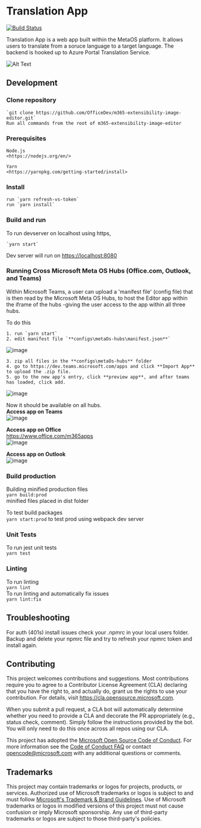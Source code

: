 # Translation App

[![Build Status](https://office.visualstudio.com/OC/_apis/build/status/m365-extensibility-image-editor%20PR?branchName=main-internal)](https://office.visualstudio.com/OC/_build/latest?definitionId=18179&branchName=main-internal)

Translation App is a web app built within the MetaOS platform. It allows users to translate from a soruce language to a target language. The backend is hooked up to Azure Portal Translation Service. 

![Alt Text](./demo.gif)

## Development

### Clone repository

    `git clone https://github.com/OfficeDev/m365-extensibility-image-editor.git`
    Run all commands from the root of m365-extensibility-image-editor

### Prerequisites

    Node.js
    <https://nodejs.org/en/>

    Yarn
    <https://yarnpkg.com/getting-started/install>

### Install

    run `yarn refresh-vs-token`
    run `yarn install`

### Build and run

To run devserver on localhost using https,

    `yarn start`

Dev server will run on <https://localhost:8080>

### Running Cross Microsoft Meta OS Hubs (Office.com, Outlook, and Teams)

Within Microsoft Teams, a user can upload a 'manifest file' (config file) that is then read by the Microsoft Meta OS Hubs, to host the Editor app within the iframe of the hubs -giving the user access to the app within all three hubs.

To do this

    1. run `yarn start`
    2. edit manifest file `**configs\metaOs-hubs\manifest.json**`

![image](https://user-images.githubusercontent.com/16567053/156258167-5883a192-44b4-49c1-b8aa-2a21e46e949a.png)

    3. zip all files in the **configs\metaOs-hubs** folder
    4. go to https://dev.teams.microsoft.com/apps and click **Import App** to upload the .zip file.
    5. go to the new app's entry, click **preview app**, and after teams has loaded, click add.

![image](https://user-images.githubusercontent.com/16567053/156258932-df36b263-f7e9-4d45-84c1-0698da9c32ee.png)

Now it should be available on all hubs.  
**Access app on Teams**  
![image](teams.jpg)

**Access app on Office**  
https://www.office.com/m365apps  
![image](office.jpg)

**Access app on Outlook**  
![image](outlook.jpg)

### Build production

Building minified production files  
`yarn build:prod`  
minified files placed in dist folder

To test build packages  
`yarn start:prod` to test prod using webpack dev server

### Unit Tests

To run jest unit tests  
`yarn test`

### Linting

To run linting  
`yarn lint`  
To run linting and automatically fix issues  
`yarn lint:fix`

## Troubleshooting

For auth (401s) install issues check your .npmrc in your local users folder. Backup and delete
your npmrc file and try to refresh your npmrc token and install again.

## Contributing

This project welcomes contributions and suggestions. Most contributions require you to agree to a
Contributor License Agreement (CLA) declaring that you have the right to, and actually do, grant us
the rights to use your contribution. For details, visit <https://cla.opensource.microsoft.com>.

When you submit a pull request, a CLA bot will automatically determine whether you need to provide
a CLA and decorate the PR appropriately (e.g., status check, comment). Simply follow the instructions
provided by the bot. You will only need to do this once across all repos using our CLA.

This project has adopted the [Microsoft Open Source Code of Conduct](https://opensource.microsoft.com/codeofconduct/).
For more information see the [Code of Conduct FAQ](https://opensource.microsoft.com/codeofconduct/faq/) or
contact [opencode@microsoft.com](mailto:opencode@microsoft.com) with any additional questions or comments.

## Trademarks

This project may contain trademarks or logos for projects, products, or services. Authorized use of Microsoft
trademarks or logos is subject to and must follow
[Microsoft's Trademark & Brand Guidelines](https://www.microsoft.com/en-us/legal/intellectualproperty/trademarks/usage/general).
Use of Microsoft trademarks or logos in modified versions of this project must not cause confusion or imply Microsoft sponsorship.
Any use of third-party trademarks or logos are subject to those third-party's policies.
